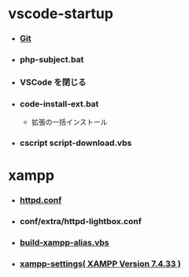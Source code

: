 # vscode-startup

- ### [Git](https://git-scm.com/)

- ### php-subject.bat

- ### VSCode を閉じる

- ### code-install-ext.bat
  - 拡張の一括インストール

- ### cscript script-download.vbs


# xampp

- ### [httpd.conf](https://regex101.com/r/qBqKdl/1)
- ### conf/extra/httpd-lightbox.conf
- ### [build-xampp-alias.vbs](/winofsql/vscode-startup/blob/main/build-xampp-alias.vbs)
- ### [xampp-settings( XAMPP Version 7.4.33 )](https://github.com/winofsql/xampp-settings)
